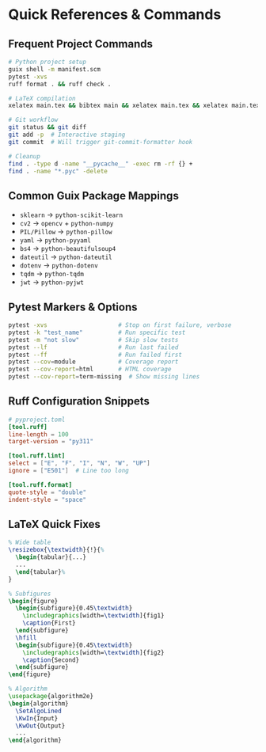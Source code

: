 # Quick References & Commands

## Frequent Project Commands
```bash
# Python project setup
guix shell -m manifest.scm
pytest -xvs
ruff format . && ruff check .

# LaTeX compilation
xelatex main.tex && bibtex main && xelatex main.tex && xelatex main.tex

# Git workflow
git status && git diff
git add -p  # Interactive staging
git commit  # Will trigger git-commit-formatter hook

# Cleanup
find . -type d -name "__pycache__" -exec rm -rf {} +
find . -name "*.pyc" -delete
```

## Common Guix Package Mappings
- `sklearn` → `python-scikit-learn`
- `cv2` → `opencv` + `python-numpy`
- `PIL/Pillow` → `python-pillow`
- `yaml` → `python-pyyaml`
- `bs4` → `python-beautifulsoup4`
- `dateutil` → `python-dateutil`
- `dotenv` → `python-dotenv`
- `tqdm` → `python-tqdm`
- `jwt` → `python-pyjwt`

## Pytest Markers & Options
```bash
pytest -xvs                    # Stop on first failure, verbose
pytest -k "test_name"          # Run specific test
pytest -m "not slow"           # Skip slow tests
pytest --lf                    # Run last failed
pytest --ff                    # Run failed first
pytest --cov=module            # Coverage report
pytest --cov-report=html       # HTML coverage
pytest --cov-report=term-missing  # Show missing lines
```

## Ruff Configuration Snippets
```toml
# pyproject.toml
[tool.ruff]
line-length = 100
target-version = "py311"

[tool.ruff.lint]
select = ["E", "F", "I", "N", "W", "UP"]
ignore = ["E501"]  # Line too long

[tool.ruff.format]
quote-style = "double"
indent-style = "space"
```

## LaTeX Quick Fixes
```latex
% Wide table
\resizebox{\textwidth}{!}{%
  \begin{tabular}{...}
  ...
  \end{tabular}%
}

% Subfigures
\begin{figure}
  \begin{subfigure}{0.45\textwidth}
    \includegraphics[width=\textwidth]{fig1}
    \caption{First}
  \end{subfigure}
  \hfill
  \begin{subfigure}{0.45\textwidth}
    \includegraphics[width=\textwidth]{fig2}
    \caption{Second}
  \end{subfigure}
\end{figure}

% Algorithm
\usepackage{algorithm2e}
\begin{algorithm}
  \SetAlgoLined
  \KwIn{Input}
  \KwOut{Output}
  ...
\end{algorithm}
```